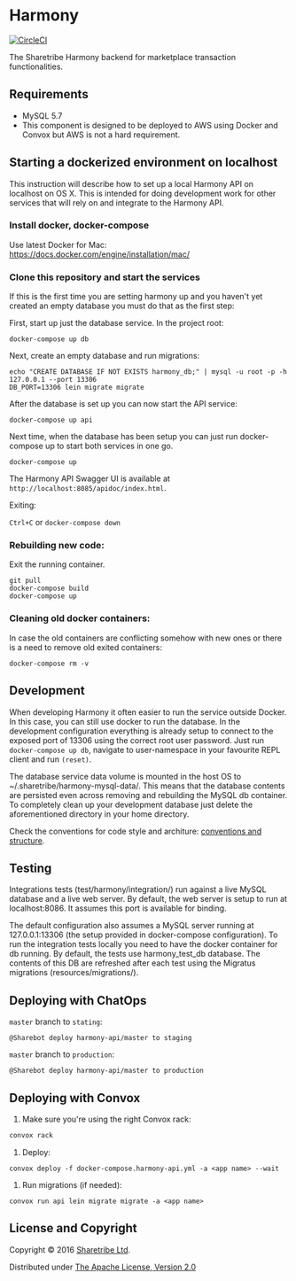 # Harmony

[![CircleCI](https://circleci.com/gh/sharetribe/harmony/tree/master.svg?style=svg&circle-token=043fa482e17e0b7a80641714c91b41a6bc0d3a40)](https://circleci.com/gh/sharetribe/harmony/tree/master)

The Sharetribe Harmony backend for marketplace transaction functionalities.

## Requirements

* MySQL 5.7
* This component is designed to be deployed to AWS using Docker and Convox but AWS is not a hard requirement.

## Starting a dockerized environment on localhost

This instruction will describe how to set up a local Harmony API on
localhost on OS X. This is intended for doing development work for
other services that will rely on and integrate to the Harmony API.

### Install docker, docker-compose

Use latest Docker for Mac: https://docs.docker.com/engine/installation/mac/

### Clone this repository and start the services

If this is the first time you are setting harmony up and you haven't
yet created an empty database you must do that as the first step:

First, start up just the database service. In the project root:

```
docker-compose up db
```

Next, create an empty database and run migrations:

```
echo "CREATE DATABASE IF NOT EXISTS harmony_db;" | mysql -u root -p -h 127.0.0.1 --port 13306
DB_PORT=13306 lein migrate migrate
```

After the database is set up you can now start the API service:

```
docker-compose up api
```

Next time, when the database has been setup you can just run
docker-compose up to start both services in one go.

```
docker-compose up
```

The Harmony API Swagger UI is available at `http://localhost:8085/apidoc/index.html`.

Exiting:

`Ctrl+C` or `docker-compose down`

### Rebuilding new code:

Exit the running container.

```
git pull
docker-compose build
docker-compose up
```

### Cleaning old docker containers:

In case the old containers are conflicting somehow with new ones or
there is a need to remove old exited containers:

```
docker-compose rm -v
```

## Development

When developing Harmony it often easier to run the service outside
Docker. In this case, you can still use docker to run the database. In
the development configuration everything is already setup to connect
to the exposed port of 13306 using the correct root user
password. Just run `docker-compose up db`, navigate to user-namespace
in your favourite REPL client and run `(reset)`.

The database service data volume is mounted in the host OS to
~/.sharetribe/harmony-mysql-data/. This means that the database
contents are persisted even across removing and rebuilding the MySQL
db container. To completely clean up your development database just
delete the aforementioned directory in your home directory.

Check the conventions for code style and architure: [conventions and structure](doc/conventions_and_structure.md).

## Testing

Integrations tests (test/harmony/integration/) run against a live
MySQL database and a live web server. By default, the web server is
setup to run at localhost:8086. It assumes this port is available for
binding.

The default configuration also assumes a MySQL server running at
127.0.0.1:13306 (the setup provided in docker-compose
configuration). To run the integration tests locally you need to have
the docker container for db running. By default, the tests use
harmony_test_db database. The contents of this DB are refreshed after
each test using the Migratus migrations (resources/migrations/).

## Deploying with ChatOps

`master` branch to `stating`:

```
@Sharebot deploy harmony-api/master to staging
```

`master` branch to `production`:

```
@Sharebot deploy harmony-api/master to production
```

## Deploying with Convox

1. Make sure you're using the right Convox rack:

  ```bash
  convox rack
  ```

1. Deploy:

  ```
  convox deploy -f docker-compose.harmony-api.yml -a <app name> --wait
  ```

1. Run migrations (if needed):

  ```
  convox run api lein migrate migrate -a <app name>
  ```

## License and Copyright

Copyright © 2016 [Sharetribe Ltd](https://www.sharetribe.com).

Distributed under [The Apache License, Version 2.0](http://www.apache.org/licenses/LICENSE-2.0)

